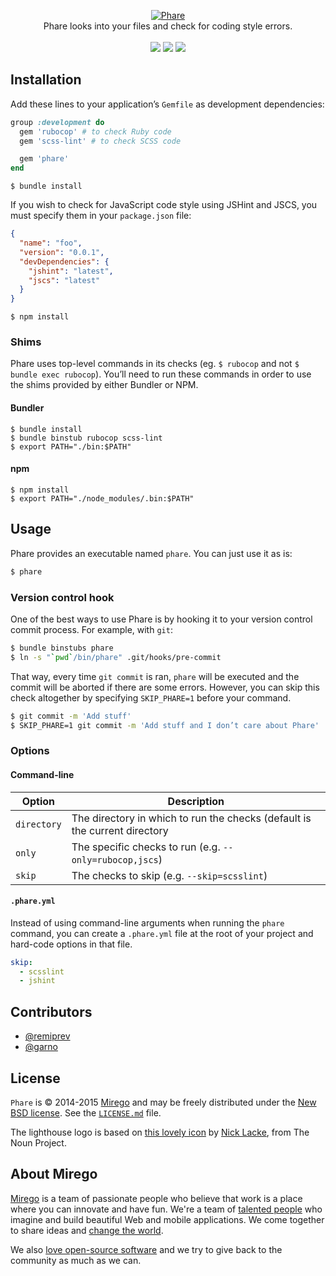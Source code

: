 <p align="center">
  <a href="https://github.com/mirego/phare">
    <img src="http://i.imgur.com/9Pa2RgE.png" alt="Phare" />
  </a>
  <br />
  Phare looks into your files and check for coding style errors.
  <br /><br />
  <a href="https://rubygems.org/gems/phare"><img src="http://img.shields.io/gem/v/phare.svg" /></a>
  <a href="https://travis-ci.org/mirego/phare"><img src="http://img.shields.io/travis/mirego/phare.svg" /></a>
  <a href="https://codeclimate.com/github/mirego/phare"><img src="http://img.shields.io/codeclimate/github/mirego/phare.svg" /></a>
</p>

## Installation

Add these lines to your application’s `Gemfile` as development dependencies:

```ruby
group :development do
  gem 'rubocop' # to check Ruby code
  gem 'scss-lint' # to check SCSS code

  gem 'phare'
end
```

```shell
$ bundle install
```

If you wish to check for JavaScript code style using JSHint and JSCS, you must
specify them in your `package.json` file:

```json
{
  "name": "foo",
  "version": "0.0.1",
  "devDependencies": {
    "jshint": "latest",
    "jscs": "latest"
  }
}
```

```shell
$ npm install
```

### Shims

Phare uses top-level commands in its checks (eg. `$ rubocop` and not `$ bundle exec rubocop`).
You’ll need to run these commands in order to use the shims provided by either
Bundler or NPM.

#### Bundler

```shell
$ bundle install
$ bundle binstub rubocop scss-lint
$ export PATH="./bin:$PATH"
```

#### npm

```shell
$ npm install
$ export PATH="./node_modules/.bin:$PATH"
```

## Usage

Phare provides an executable named `phare`. You can just use it as is:

```bash
$ phare
```

### Version control hook

One of the best ways to use Phare is by hooking it to your version control
commit process. For example, with `git`:

```bash
$ bundle binstubs phare
$ ln -s "`pwd`/bin/phare" .git/hooks/pre-commit
```

That way, every time `git commit` is ran, `phare` will be executed and the
commit will be aborted if there are some errors. However, you can skip this
check altogether by specifying `SKIP_PHARE=1` before your command.

```bash
$ git commit -m 'Add stuff'
$ SKIP_PHARE=1 git commit -m 'Add stuff and I don’t care about Phare'
```

### Options

#### Command-line

| Option      | Description
|-------------|-------------------------------------------------------------------------------------------------------------------------
| `directory` | The directory in which to run the checks (default is the current directory
| `only`      | The specific checks to run (e.g. `--only=rubocop,jscs`)
| `skip`      | The checks to skip (e.g. `--skip=scsslint`)

#### `.phare.yml`

Instead of using command-line arguments when running the `phare` command, you
can create a `.phare.yml` file at the root of your project and hard-code options
in that file.

```yaml
skip:
  - scsslint
  - jshint
```

## Contributors

* [@remiprev](https://github.com/remiprev)
* [@garno](https://github.com/garno)

## License

`Phare` is © 2014-2015 [Mirego](http://www.mirego.com) and may be freely distributed under the [New BSD license](http://opensource.org/licenses/BSD-3-Clause).  See the [`LICENSE.md`](https://github.com/mirego/phare/blob/master/LICENSE.md) file.

The lighthouse logo is based on [this lovely icon](http://thenounproject.com/term/lighthouse/11608/) by [Nick Lacke](http://thenounproject.com/nicklacke), from The Noun Project.

## About Mirego

[Mirego](http://mirego.com) is a team of passionate people who believe that work is a place where you can innovate and have fun. We're a team of [talented people](http://life.mirego.com) who imagine and build beautiful Web and mobile applications. We come together to share ideas and [change the world](http://mirego.org).

We also [love open-source software](http://open.mirego.com) and we try to give back to the community as much as we can.
